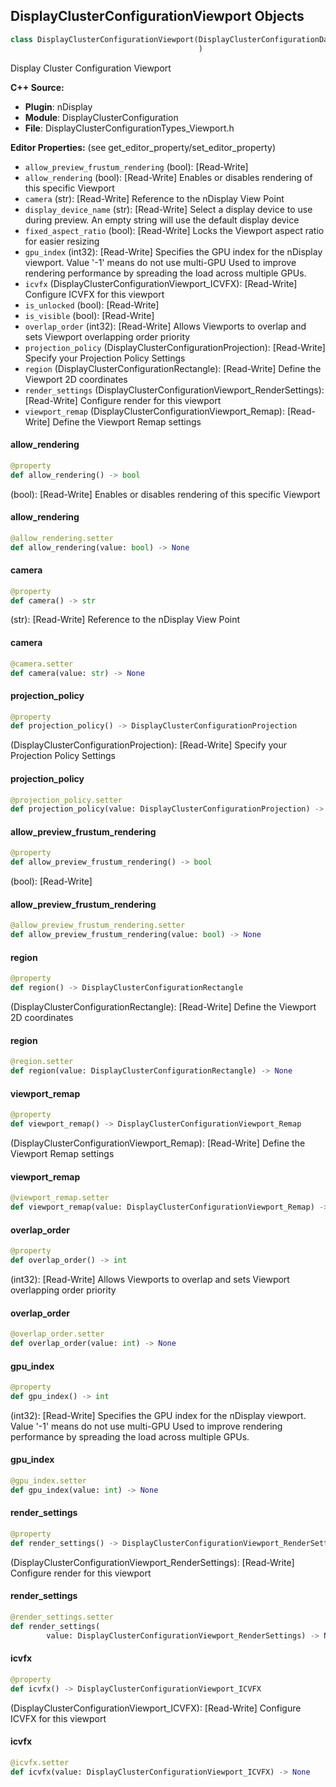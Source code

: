 ## DisplayClusterConfigurationViewport Objects

```python
class DisplayClusterConfigurationViewport(DisplayClusterConfigurationData_Base
                                          )
```

Display Cluster Configuration Viewport

**C++ Source:**

- **Plugin**: nDisplay
- **Module**: DisplayClusterConfiguration
- **File**: DisplayClusterConfigurationTypes_Viewport.h

**Editor Properties:** (see get_editor_property/set_editor_property)

- ``allow_preview_frustum_rendering`` (bool):  [Read-Write]
- ``allow_rendering`` (bool):  [Read-Write] Enables or disables rendering of this specific Viewport
- ``camera`` (str):  [Read-Write] Reference to the nDisplay View Point
- ``display_device_name`` (str):  [Read-Write] Select a display device to use during preview. An empty string will use the default display device
- ``fixed_aspect_ratio`` (bool):  [Read-Write] Locks the Viewport aspect ratio for easier resizing
- ``gpu_index`` (int32):  [Read-Write] Specifies the GPU index for the nDisplay viewport.
  Value '-1' means do not use multi-GPU
  Used to improve rendering performance by spreading the load across multiple GPUs.
- ``icvfx`` (DisplayClusterConfigurationViewport_ICVFX):  [Read-Write] Configure ICVFX for this viewport
- ``is_unlocked`` (bool):  [Read-Write]
- ``is_visible`` (bool):  [Read-Write]
- ``overlap_order`` (int32):  [Read-Write] Allows Viewports to overlap and sets Viewport overlapping order priority
- ``projection_policy`` (DisplayClusterConfigurationProjection):  [Read-Write] Specify your Projection Policy Settings
- ``region`` (DisplayClusterConfigurationRectangle):  [Read-Write] Define the Viewport 2D coordinates
- ``render_settings`` (DisplayClusterConfigurationViewport_RenderSettings):  [Read-Write] Configure render for this viewport
- ``viewport_remap`` (DisplayClusterConfigurationViewport_Remap):  [Read-Write] Define the Viewport Remap settings

<a id="unreal.DisplayClusterConfigurationViewport.allow_rendering"></a>

#### allow_rendering

```python
@property
def allow_rendering() -> bool
```

(bool):  [Read-Write] Enables or disables rendering of this specific Viewport

<a id="unreal.DisplayClusterConfigurationViewport.allow_rendering"></a>

#### allow_rendering

```python
@allow_rendering.setter
def allow_rendering(value: bool) -> None
```

<a id="unreal.DisplayClusterConfigurationViewport.camera"></a>

#### camera

```python
@property
def camera() -> str
```

(str):  [Read-Write] Reference to the nDisplay View Point

<a id="unreal.DisplayClusterConfigurationViewport.camera"></a>

#### camera

```python
@camera.setter
def camera(value: str) -> None
```

<a id="unreal.DisplayClusterConfigurationViewport.projection_policy"></a>

#### projection_policy

```python
@property
def projection_policy() -> DisplayClusterConfigurationProjection
```

(DisplayClusterConfigurationProjection):  [Read-Write] Specify your Projection Policy Settings

<a id="unreal.DisplayClusterConfigurationViewport.projection_policy"></a>

#### projection_policy

```python
@projection_policy.setter
def projection_policy(value: DisplayClusterConfigurationProjection) -> None
```

<a id="unreal.DisplayClusterConfigurationViewport.allow_preview_frustum_rendering"></a>

#### allow_preview_frustum_rendering

```python
@property
def allow_preview_frustum_rendering() -> bool
```

(bool):  [Read-Write]

<a id="unreal.DisplayClusterConfigurationViewport.allow_preview_frustum_rendering"></a>

#### allow_preview_frustum_rendering

```python
@allow_preview_frustum_rendering.setter
def allow_preview_frustum_rendering(value: bool) -> None
```

<a id="unreal.DisplayClusterConfigurationViewport.region"></a>

#### region

```python
@property
def region() -> DisplayClusterConfigurationRectangle
```

(DisplayClusterConfigurationRectangle):  [Read-Write] Define the Viewport 2D coordinates

<a id="unreal.DisplayClusterConfigurationViewport.region"></a>

#### region

```python
@region.setter
def region(value: DisplayClusterConfigurationRectangle) -> None
```

<a id="unreal.DisplayClusterConfigurationViewport.viewport_remap"></a>

#### viewport_remap

```python
@property
def viewport_remap() -> DisplayClusterConfigurationViewport_Remap
```

(DisplayClusterConfigurationViewport_Remap):  [Read-Write] Define the Viewport Remap settings

<a id="unreal.DisplayClusterConfigurationViewport.viewport_remap"></a>

#### viewport_remap

```python
@viewport_remap.setter
def viewport_remap(value: DisplayClusterConfigurationViewport_Remap) -> None
```

<a id="unreal.DisplayClusterConfigurationViewport.overlap_order"></a>

#### overlap_order

```python
@property
def overlap_order() -> int
```

(int32):  [Read-Write] Allows Viewports to overlap and sets Viewport overlapping order priority

<a id="unreal.DisplayClusterConfigurationViewport.overlap_order"></a>

#### overlap_order

```python
@overlap_order.setter
def overlap_order(value: int) -> None
```

<a id="unreal.DisplayClusterConfigurationViewport.gpu_index"></a>

#### gpu_index

```python
@property
def gpu_index() -> int
```

(int32):  [Read-Write] Specifies the GPU index for the nDisplay viewport.
Value '-1' means do not use multi-GPU
Used to improve rendering performance by spreading the load across multiple GPUs.

<a id="unreal.DisplayClusterConfigurationViewport.gpu_index"></a>

#### gpu_index

```python
@gpu_index.setter
def gpu_index(value: int) -> None
```

<a id="unreal.DisplayClusterConfigurationViewport.render_settings"></a>

#### render_settings

```python
@property
def render_settings() -> DisplayClusterConfigurationViewport_RenderSettings
```

(DisplayClusterConfigurationViewport_RenderSettings):  [Read-Write] Configure render for this viewport

<a id="unreal.DisplayClusterConfigurationViewport.render_settings"></a>

#### render_settings

```python
@render_settings.setter
def render_settings(
        value: DisplayClusterConfigurationViewport_RenderSettings) -> None
```

<a id="unreal.DisplayClusterConfigurationViewport.icvfx"></a>

#### icvfx

```python
@property
def icvfx() -> DisplayClusterConfigurationViewport_ICVFX
```

(DisplayClusterConfigurationViewport_ICVFX):  [Read-Write] Configure ICVFX for this viewport

<a id="unreal.DisplayClusterConfigurationViewport.icvfx"></a>

#### icvfx

```python
@icvfx.setter
def icvfx(value: DisplayClusterConfigurationViewport_ICVFX) -> None
```

<a id="unreal.EnhancedPlayerMappableKeyProfile"></a>